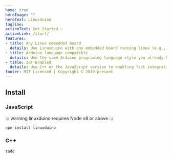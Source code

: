```yaml
---
home: true
heroImage: ""
heroText: Linuxduino 
tagline: 
actionText: Get Started →
actionLink: /start/
features:
- title: Any Linux embedded board
  details: Use Linuxduino with any embedded board running linux (e.g., Raspberry Pi, Dragonboard 410c, etc)
- title: Arduino language compatible
  details: Use the same Arduino programing language style you already know.
- title: IoT Enabled
  details: Use C++ or the JavaScript version to enabling fast integration with the internet of things.
footer: MIT Licensed | Copyright © 2019-present 
---
```


## Install 

### JavaScript
::: warning
linuxduino requires Node v8 or above
:::
```sh
npm install linuxduino
```

### C++
```sh
todo
```
